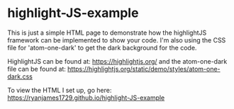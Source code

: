 # highlight-JS-example
This is just a simple HTML page to demonstrate how the highlightJS framework can be implemented to show your code.
I'm also using the CSS file for 'atom-one-dark' to get the dark background for the code.

HighlightJS can be found at: https://highlightjs.org/ and the atom-one-dark file can be found at: https://highlightjs.org/static/demo/styles/atom-one-dark.css

To view the HTML I set up, go here: https://ryanjames1729.github.io/highlight-JS-example
